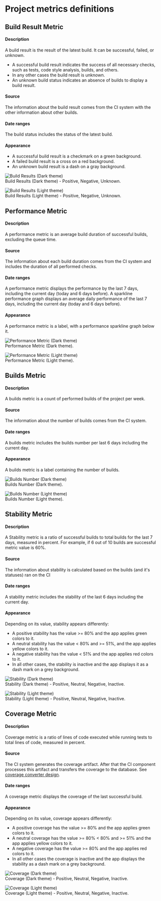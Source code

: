 # Project metrics definitions

## Build Result Metric
#### Description 
A build result is the result of the latest build. It can be successful, failed, or unknown.
* A successful build result indicates the success of all necessary checks, such as tests, code style analysis, builds, 
and others.   
* In any other cases the build result is unknown.
* An unknown build status indicates an absence of builds to display a build result.
#### Source
The information about the build result comes from the CI system with the other information about other builds.  
#### Date ranges
The build status includes the status of the latest build.
#### Appearance
* A successful build result is a checkmark on a green background. 
* A failed build result is a cross on a red background. 
* An unknown build result is a dash on a gray background.   

![Build Results (Dark theme)](https://github.com/platform-platform/monorepo/blob/update_project_metrics_document/docs/images/build_results.png?raw=true)    
Build Results (Dark theme) - Positive, Negative, Unknown.    

![Build Results (Light theme)](https://github.com/platform-platform/monorepo/blob/update_project_metrics_document/docs/images/build_results_light.png?raw=true)    
Build Results (Light theme) - Positive, Negative, Unknown.    

## Performance Metric
#### Description
A performance metric is an average build duration of successful builds, excluding the queue time. 
#### Source
The information about each build duration comes from the CI system and includes the duration of all performed checks. 
#### Date ranges
A performance metric displays the performance by the last 7 days, including the current day (today and 6 days before).
A sparkline performance graph displays an average daily performance of the last 7 days, including the current day (today and 6 days before).
#### Appearance
A performance metric is a label, with a performance sparkline graph below it.

![Performance Metric (Dark theme)](https://github.com/platform-platform/monorepo/blob/update_project_metrics_document/docs/images/performance_graph.png?raw=true)    
Performance Metric (Dark theme).    

![Performance Metric (Light theme)](https://github.com/platform-platform/monorepo/blob/update_project_metrics_document/docs/images/performance_graph_light.png?raw=true)      
Performance Metric (Light theme).    

## Builds Metric
#### Description
A builds metric is a count of performed builds of the project per week. 
#### Source
The information about the number of builds comes from the CI system.
#### Date ranges
A builds metric includes the builds number per last 6 days including the current day.    
#### Appearance
A builds metric is a label containing the number of builds.

![Builds Number (Dark theme)](https://github.com/platform-platform/monorepo/blob/update_project_metrics_document/docs/images/builds.png?raw=true)    
Builds Number (Dark theme).      

![Builds Number (Light theme)](https://github.com/platform-platform/monorepo/blob/update_project_metrics_document/docs/images/builds_light.png?raw=true)   
Builds Number (Light theme).    
                    
## Stability Metric
#### Description
A Stability metric is a ratio of successful builds to total builds for the last 7 days, measured in percent. 
For example, if 6 out of 10 builds are successful metric value is 60%. 
#### Source
The information about stability is calculated based on the builds (and it's statuses) ran on the CI
#### Date ranges
A stability metric includes the stability of the last 6 days including the current day.
#### Appearance
Depending on its value, stability appears differently:
* A positive stability has the value >= 80% and the app applies green colors to it.
* A neutral stability has the value < 80% and >= 51%, and the app applies yellow colors to it.
* A negative stability has the value < 51% and the app applies red colors to it.
* In all other cases, the stability is inactive and the app displays it as a dash mark on a grey background.

![Stability (Dark theme)](https://github.com/platform-platform/monorepo/blob/update_project_metrics_document/docs/images/percentage.png?raw=true)    
Stability (Dark theme) - Positive, Neutral, Negative, Inactive.

![Stability (Light theme)](https://github.com/platform-platform/monorepo/blob/update_project_metrics_document/docs/images/percentage_light.png?raw=true)   
Stability (Light theme) - Positive, Neutral, Negative, Inactive. 

## Coverage Metric
#### Description
Coverage metric is a ratio of lines of code executed while running tests to total lines of code, measured in percent.
#### Source
The CI system generates the coverage artifact. After that the CI component processes this artifact and transfers the coverage to the database. 
See [coverage converter design](https://github.com/platform-platform/monorepo/blob/master/metrics/coverage_converter/docs/01_coverage_converter_design.md).
#### Date ranges
A coverage metric displays the coverage of the last successful build.
#### Appearance
Depending on its value, coverage appears differently:
* A positive coverage has the value >= 80% and the app applies green colors to it.
* A neutral coverage has the value >= 80% < 80% and >= 51% and the app applies yellow colors to it.
* A negative coverage has the value >= 80% and the app applies red colors to it.
* In all other cases the coverage is inactive and the app displays the stability as a dash mark on a grey background.

![Coverage (Dark theme)](https://github.com/platform-platform/monorepo/blob/update_project_metrics_document/docs/images/percentage.png?raw=true)    
Coverage (Dark theme) - Positive, Neutral, Negative, Inactive. 

![Coverage (Light theme)](https://github.com/platform-platform/monorepo/blob/update_project_metrics_document/docs/images/percentage_light.png?raw=true)   
Coverage (Light theme) - Positive, Neutral, Negative, Inactive. 
